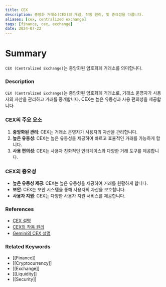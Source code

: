 ```yaml
---
title: CEX
description: 중앙화 거래소(CEX)의 개념, 작동 원리, 및 중요성을 다룹니다.
aliases: [cex, centralized exchange]
tags: [finance, cex, exchange]
date: 2024-07-22
---
```


# Summary

`CEX (Centralized Exchange)`는 중앙화된 암호화폐 거래소를 의미합니다.

### Description

`CEX (Centralized Exchange)`는 중앙화된 암호화폐 거래소로, 거래소 운영자가 사용자의 자산을 관리하고 거래를 중개합니다. CEX는 높은 유동성과 사용 편의성을 제공합니다.

### CEX의 주요 요소

1. **중앙화된 관리**: CEX는 거래소 운영자가 사용자의 자산을 관리합니다.
2. **높은 유동성**: CEX는 높은 유동성을 제공하여 빠르고 효율적인 거래를 가능하게 합니다.
3. **사용 편의성**: CEX는 사용자 친화적인 인터페이스와 다양한 거래 도구를 제공합니다.

### CEX의 중요성

- **높은 유동성 제공**: CEX는 높은 유동성을 제공하여 거래를 원활하게 합니다.
- **보안**: CEX는 보안 시스템을 통해 사용자의 자산을 보호합니다.
- **사용자 지원**: CEX는 다양한 사용자 지원 서비스를 제공합니다.

### References

- [CEX 설명](https://en.wikipedia.org/wiki/Cryptocurrency_exchange)
- [CEX의 작동 원리](https://www.investopedia.com/terms/c/centralized_exchange.asp)
- [Gemini의 CEX 설명](https://www.gemini.com/cryptopedia/search?query=cex)

### Related Keywords

- [[Finance]]
- [[Cryptocurrency]]
- [[Exchange]]
- [[Liquidity]]
- [[Security]]
